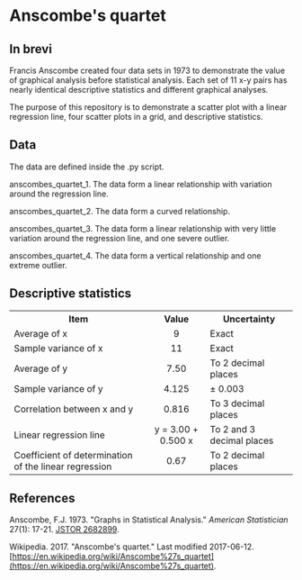 # Anscombe's quartet

## In brevi

Francis Anscombe created four data sets in 1973 to demonstrate the value of graphical analysis before statistical analysis. Each set of 11 x-y pairs has nearly identical descriptive statistics and different graphical analyses.

The purpose of this repository is to demonstrate a scatter plot with a linear regression line, four scatter plots in a grid, and descriptive statistics.

## Data

The data are defined inside the .py script.

anscombes_quartet_1. The data form a linear relationship with variation around the regression line.

anscombes_quartet_2. The data form a curved relationship.

anscombes_quartet_3. The data form a linear relationship with very little variation around the regression line, and one severe outlier.

anscombes_quartet_4. The data form a vertical relationship and one extreme outlier.

## Descriptive statistics

<table>
<tr>
<th>Item</th>
<th>Value</th>
<th>Uncertainty</th>
</tr>
<tr>
<td>Average of x</td>
<td align="center">9</td>
<td>Exact</td>
</tr>
<tr>
<td>Sample variance of x</td>
<td align="center">11</td>
<td>Exact</td>
</tr>
<tr>
<td>Average of y</td>
<td align="center">7.50</td>
<td>To 2 decimal places</td>
</tr>
<tr>
<td>Sample variance of y</td>
<td align="center">4.125</td>
<td>&plusmn; 0.003</td>
</tr>
<tr>
<td>Correlation between x and y</td>
<td align="center">0.816</td>
<td>To 3 decimal places</td>
</tr>
<tr>
<td>Linear regression line</td>
<td align="center">y = 3.00 + 0.500 x</td>
<td>To 2 and 3 decimal places</td>
</tr>
<tr>
<td>Coefficient of determination of the linear regression</td>
<td align="center">0.67</td>
<td>To 2 decimal places</td>
</tr>
</table>

## References

Anscombe, F.J. 1973. "Graphs in Statistical Analysis." *American Statistician* 27(1): 17-21. [JSTOR 2682899](https://www.jstor.org/stable/2682899).

Wikipedia. 2017. "Anscombe's quartet." Last modified 2017-06-12. [https://en.wikipedia.org/wiki/Anscombe%27s_quartet](https://en.wikipedia.org/wiki/Anscombe%27s_quartet).
